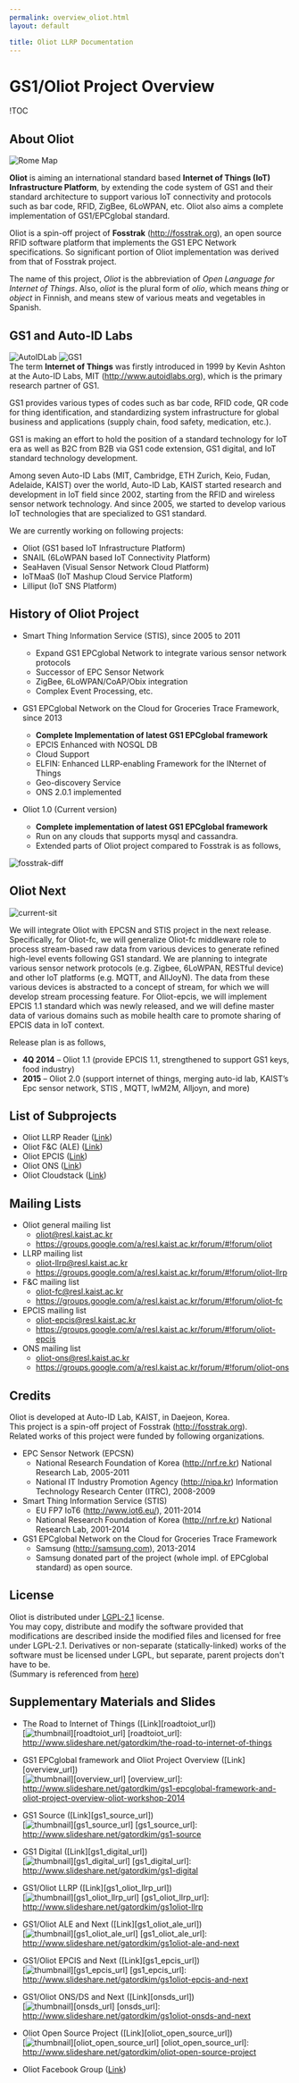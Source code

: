 ```yaml
---
permalink: overview_oliot.html
layout: default

title: Oliot LLRP Documentation
---
```

<!--
[English](http://www.google.com) [한국어](http://www.google.com)
-->
GS1/Oliot Project Overview
==========================

<!--
Table of Contents
-----------------
  * [About Oliot](#about-oliot)
  * [GS1 and Auto-ID Labs](#gs1-and-auto-id-labs)
  * [List of Subprojects](#list-of-subprojects)
  * [Mailing Lists](#mailing-lists)
  * [Credits](#credits)
  * [License](#license)
  * [Supplementary Materials](#supplementary-materials)
 -->
!TOC

About Oliot
-----------
![Rome Map](http://gs1oliot.github.io/oliot/images/rome_map.jpg)

**Oliot** is aiming an international standard based **Internet of Things (IoT) Infrastructure Platform**, by extending the code system of GS1 and their standard architecture to support various IoT connectivity and protocols such as bar code, RFID, ZigBee, 6LoWPAN, etc. Oliot  also aims a complete implementation of GS1/EPCglobal standard.

Oliot is a spin-off project of **Fosstrak** (http://fosstrak.org), an open source RFID software platform that implements the GS1 EPC Network specifications. So significant portion of Oliot implementation was derived from that of Fosstrak project.

The name of this project, *Oliot* is the abbreviation of *Open Language for Internet of Things*. Also, *oliot* is the plural form of *olio*, which means *thing* or *object* in Finnish, and means stew of various meats and vegetables in Spanish.


GS1 and Auto-ID Labs
--------------------
![AutoIDLab](images/Auto-IDLabsLogo.png)  ![GS1](images/gs1-epcglobal.png)  
The term **Internet of Things** was firstly introduced in 1999 by Kevin Ashton at the Auto-ID Labs, MIT (http://www.autoidlabs.org), which is the primary research partner of GS1.

GS1 provides various types of codes such as bar code, RFID code, QR code for thing identification, and standardizing system infrastructure for global business and applications (supply chain, food safety, medication, etc.).

GS1 is making an effort to hold the position of a standard technology for IoT era as well as B2C from B2B via GS1 code extension, GS1 digital, and IoT standard technology development.

Among seven Auto-ID Labs (MIT, Cambridge, ETH Zurich, Keio, Fudan, Adelaide, KAIST) over the world, Auto-ID Lab, KAIST started research and development in IoT field since 2002, starting from the RFID and wireless sensor network technology. And since 2005, we started to develop various IoT technologies that are specialized to GS1 standard.

We are currently working on following projects:

 * Oliot (GS1 based IoT Infrastructure Platform)
 * SNAIL (6LoWPAN based IoT Connectivity Platform)
 * SeaHaven (Visual Sensor Network Cloud Platform)
 * IoTMaaS (IoT Mashup Cloud Service Platform)
 * Lilliput (IoT SNS Platform)

History of Oliot Project
------------------------
 * Smart Thing Information Service (STIS), since 2005 to 2011
   * Expand GS1 EPCglobal Network to integrate various sensor network protocols
   * Successor of EPC Sensor Network
   * ZigBee, 6LoWPAN/CoAP/Obix integration
   * Complex Event Processing, etc.

 * GS1 EPCglobal Network on the Cloud for Groceries Trace Framework, since 2013
   * **Complete Implementation of latest GS1 EPCglobal framework**
   * EPCIS Enhanced with NOSQL DB
   * Cloud Support
   * ELFIN: Enhanced LLRP-enabling Framework for the INternet of Things
   * Geo-discovery Service
   * ONS 2.0.1 implemented

 * Oliot 1.0 (Current version)
   * **Complete implementation of latest GS1 EPCglobal framework**
   * Run on any clouds that supports mysql and cassandra.
   * Extended parts of Oliot project compared to Fosstrak is as follows,

![fosstrak-diff](images/fosstrak-diff-table.png)

Oliot Next
---------- 

![current-sit](images/current-sit.png)

We will integrate Oliot with EPCSN and STIS project in the next release. Specifically, for Oliot-fc, we will generalize Oliot-fc middleware role to process stream-based raw data from various devices to generate refined high-level events following GS1 standard. We are planning to integrate various sensor network protocols (e.g. Zigbee, 6LoWPAN, RESTful device) and other IoT platforms (e.g. MQTT, and AllJoyN). The data from these various devices is abstracted to a concept of stream, for which we will develop stream processing feature. For Oliot-epcis, we will implement EPCIS 1.1 standard which was newly released, and we will define master data of various domains such as mobile health care to promote sharing of EPCIS data in IoT context.

Release plan is as follows,

 * **4Q 2014** – Oliot 1.1 (provide EPCIS 1.1, strengthened to support GS1 keys, food industry)
 * **2015** – Oliot 2.0 (support internet of things, merging auto-id lab, KAIST’s Epc sensor network, STIS , MQTT, lwM2M, Alljoyn, and more)

List of Subprojects
-------------------
 * Oliot LLRP Reader ([Link](https://github.com/gs1oliot/oliot-llrp))
 * Oliot F&C (ALE) ([Link](https://github.com/gs1oliot/oliot-fc))
 * Oliot EPCIS ([Link](https://github.com/gs1oliot/oliot-epcis))
 * Oliot ONS ([Link](https://github.com/gs1oliot/oliot-ons))
 * Oliot Cloudstack ([Link](https://github.com/gs1oliot/oliot-cloudstack))


Mailing Lists
-------------
 * Oliot general mailing list
   * oliot@resl.kaist.ac.kr
   * https://groups.google.com/a/resl.kaist.ac.kr/forum/#!forum/oliot
 * LLRP mailing list
   * oliot-llrp@resl.kaist.ac.kr
   * https://groups.google.com/a/resl.kaist.ac.kr/forum/#!forum/oliot-llrp
 * F&C mailing list
   * oliot-fc@resl.kaist.ac.kr
   * https://groups.google.com/a/resl.kaist.ac.kr/forum/#!forum/oliot-fc
 * EPCIS mailing list
   * oliot-epcis@resl.kaist.ac.kr
   * https://groups.google.com/a/resl.kaist.ac.kr/forum/#!forum/oliot-epcis
 * ONS mailing list
   * oliot-ons@resl.kaist.ac.kr
   * https://groups.google.com/a/resl.kaist.ac.kr/forum/#!forum/oliot-ons

Credits
-------
Oliot is developed at Auto-ID Lab, KAIST, in Daejeon, Korea.  
This project is a spin-off project of Fosstrak (http://fosstrak.org).  
Related works of this project were funded by following organizations.

 * EPC Sensor Network (EPCSN)
   * National Research Foundation of Korea (http://nrf.re.kr) National Research Lab, 2005-2011
   * National IT Industry Promotion Agency (http://nipa.kr) Information Technology Research Center (ITRC), 2008-2009
 * Smart Thing Information Service (STIS)
   * EU FP7 IoT6 (http://www.iot6.eu/), 2011-2014
   * National Research Foundation of Korea (http://nrf.re.kr) National Research Lab, 2001-2014
 * GS1 EPCglobal Network on the Cloud for Groceries Trace Framework
   * Samsung (http://samsung.com), 2013-2014
   * Samsung donated part of the project (whole impl. of EPCglobal standard) as open source.


License
-------
Oliot is distributed under [LGPL-2.1](https://www.gnu.org/licenses/old-licenses/lgpl-2.1.html) license.  
You may copy, distribute and modify the software provided that modifications are described inside the modified files and licensed for free under LGPL-2.1.  Derivatives or non-separate (statically-linked) works of the software must be licensed under LGPL, but separate, parent projects don't have to be.  
(Summary is referenced from [here](https://tldrlegal.com/license/gnu-lesser-general-public-license-v2.1-&#40;lgpl-2.1&#41;))


Supplementary Materials and Slides
----------------------------------
 * The Road to Internet of Things ([Link][roadtoiot_url])  
[![thumbnail](http://gs1oliot.github.io/oliot/images/slide_summary/sum_the_road_to_internet_of_things.jpg)][roadtoiot_url]
[roadtoiot_url]: http://www.slideshare.net/gatordkim/the-road-to-internet-of-things

 * GS1 EPCglobal framework and Oliot Project Overview ([Link][overview_url])  
[![thumbnail](http://gs1oliot.github.io/oliot/images/slide_summary/sum_gs1_epcglobal_framework_and_oliot_project_overview.jpg)][overview_url]
[overview_url]: http://www.slideshare.net/gatordkim/gs1-epcglobal-framework-and-oliot-project-overview-oliot-workshop-2014

 * GS1 Source ([Link][gs1_source_url])  
[![thumbnail](http://gs1oliot.github.io/oliot/images/slide_summary/sum_gs1_source.jpg)][gs1_source_url]
[gs1_source_url]: http://www.slideshare.net/gatordkim/gs1-source
 * GS1 Digital ([Link][gs1_digital_url])  
[![thumbnail](http://gs1oliot.github.io/oliot/images/slide_summary/sum_gs1_digital.jpg)][gs1_digital_url]
[gs1_digital_url]: http://www.slideshare.net/gatordkim/gs1-digital
 * GS1/Oliot LLRP ([Link][gs1_oliot_llrp_url])  
[![thumbnail](http://gs1oliot.github.io/oliot/images/slide_summary/sum_llrp.jpg)][gs1_oliot_llrp_url]
[gs1_oliot_llrp_url]: http://www.slideshare.net/gatordkim/gs1oliot-llrp
 * GS1/Oliot ALE and Next ([Link][gs1_oliot_ale_url])  
[![thumbnail](http://gs1oliot.github.io/oliot/images/slide_summary/sum_ale.jpg)][gs1_oliot_ale_url]
[gs1_oliot_ale_url]: http://www.slideshare.net/gatordkim/gs1oliot-ale-and-next
 * GS1/Oliot EPCIS and Next ([Link][gs1_epcis_url])  
[![thumbnail](http://gs1oliot.github.io/oliot/images/slide_summary/sum_epcis.jpg)][gs1_epcis_url]
[gs1_epcis_url]: http://www.slideshare.net/gatordkim/gs1oliot-epcis-and-next
 * GS1/Oliot ONS/DS and Next ([Link][onsds_url])  
[![thumbnail](http://gs1oliot.github.io/oliot/images/slide_summary/sum_ons_ds.jpg)][onsds_url]
[onsds_url]: http://www.slideshare.net/gatordkim/gs1oliot-onsds-and-next
 * Oliot Open Source Project ([Link][oliot_open_source_url])  
[![thumbnail](http://gs1oliot.github.io/oliot/images/slide_summary/sum_oliot_open_source_project.jpg)][oliot_open_source_url]
[oliot_open_source_url]: http://www.slideshare.net/gatordkim/oliot-open-source-project
 * Oliot Facebook Group ([Link](https://www.facebook.com/groups/oliot/))



